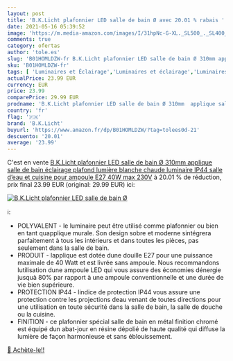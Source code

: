 ```yaml
---
layout: post
title: 'B.K.Licht plafonnier LED salle de bain Ø avec 20.01 % rabais '
date: 2021-05-16 05:39:52
image: 'https://m.media-amazon.com/images/I/31hpNc-G-XL._SL500_._SL400_.jpg'
comments: true
category: ofertas
author: 'tole.es'
slug: 'B01HOMLDZW-fr B.K.Licht plafonnier LED salle de bain Ø 310mm applique...'
sku: 'B01HOMLDZW-fr'
tags: [ 'Luminaires et Éclairage','Luminaires et éclairage','Luminaires intérieur','Plafonniers','b.k.licht','Éclairage de plafond', ]
actualPrice: 23.99 EUR
currency: EUR
price: 23.99
comparePrice: 29.99 EUR
prodname: 'B.K.Licht plafonnier LED salle de bain Ø 310mm  applique salle de bain  éclairage plafond  lumière blanche chaude  luminaire IP44 salle d’eau et cuisine  pour ampoule E27 40W max  230V'
country: 'fr'
flag: '🇫🇷'
brand: 'B.K.Licht'
buyurl: 'https://www.amazon.fr/dp/B01HOMLDZW/?tag=tolees0d-21'
descuento: '20.01'
average: '23.99'
---
```


C'est en vente [B.K.Licht plafonnier LED salle de bain Ø 310mm  applique salle de bain  éclairage plafond  lumière blanche chaude  luminaire IP44 salle d’eau et cuisine  pour ampoule E27 40W max  230V](https://www.amazon.fr/dp/B01HOMLDZW/?tag=tolees0d-21)  à  20.01 % de réduction, prix final  23.99 EUR (original: 29.99 EUR) ici:

[![B.K.Licht plafonnier LED salle de bain Ø](https://m.media-amazon.com/images/I/31hpNc-G-XL._SL500_._SL400_.jpg)](https://www.amazon.fr/dp/B01HOMLDZW/?tag=tolees0d-21)

ℹ️:

- POLYVALENT - le luminaire peut être utilisé comme plafonnier ou bien en tant quapplique murale. Son design sobre et moderne sintégrera parfaitement à tous les intérieurs et dans toutes les pièces, pas seulement dans la salle de bain.
- PRODUIT - lapplique est dotée dune douille E27 pour une puissance maximale de 40 Watt et est livrée sans ampoule. Nous recommandons lutilisation dune ampoule LED qui vous assure des économies dénergie jusquà 80% par rapport à une ampoule conventionnelle et une durée de vie bien supérieure.
- PROTECTION IP44 - lindice de protection IP44 vous assure une protection contre les projections deau venant de toutes directions pour une utilisation en toute sécurité dans la salle de bain, la salle de douche ou la cuisine.
- FINITION - ce plafonnier spécial salle de bain en métal finition chromé est équipé dun abat-jour en résine dépolié de haute qualité qui diffuse la lumière de façon harmonieuse et sans éblouissement.

[🛒 Achète-le!!](https://www.amazon.fr/dp/B01HOMLDZW/?tag=tolees0d-21)
